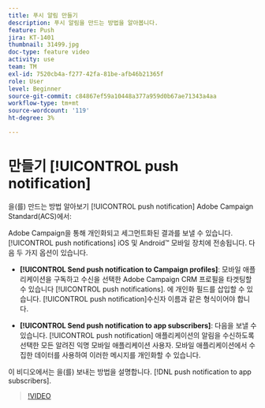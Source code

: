 ```yaml
---
title: 푸시 알림 만들기
description: 푸시 알림을 만드는 방법을 알아봅니다.
feature: Push
jira: KT-1401
thumbnail: 31499.jpg
doc-type: feature video
activity: use
team: TM
exl-id: 7520cb4a-f277-42fa-81be-afb46b21365f
role: User
level: Beginner
source-git-commit: c84867ef59a10448a377a959d0b67ae71343a4aa
workflow-type: tm+mt
source-wordcount: '119'
ht-degree: 3%

---
```


# 만들기 [!UICONTROL push notification]

을(를) 만드는 방법 알아보기 [!UICONTROL push notification] Adobe Campaign Standard(ACS)에서:

Adobe Campaign을 통해 개인화되고 세그먼트화된 결과를 보낼 수 있습니다. [!UICONTROL push notifications] iOS 및 Android™ 모바일 장치에 전송됩니다. 다음 두 가지 옵션이 있습니다.

* **[!UICONTROL Send push notification to Campaign profiles]**: 모바일 애플리케이션을 구독하고 수신을 선택한 Adobe Campaign CRM 프로필을 타겟팅할 수 있습니다 [!UICONTROL push notifications]. 에 개인화 필드를 삽입할 수 있습니다. [!UICONTROL push notification]수신자 이름과 같은 형식이어야 합니다.

* **[!UICONTROL Send push notification to app subscribers]**: 다음을 보낼 수 있습니다. [!UICONTROL push notification] 애플리케이션의 알림을 수신하도록 선택한 모든 알려진 익명 모바일 애플리케이션 사용자. 모바일 애플리케이션에서 수집한 데이터를 사용하여 이러한 메시지를 개인화할 수 있습니다.

이 비디오에서는 을(를) 보내는 방법을 설명합니다. [!DNL push notification to app subscribers].

>[!VIDEO](https://video.tv.adobe.com/v/31499?quality=12&learn=on)
